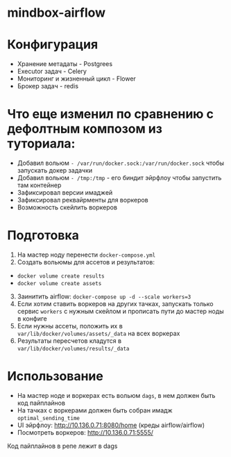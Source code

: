 # mindbox-airflow

# Конфигурация

- Хранение метадаты - Postgrees
- Executor задач - Celery
- Мониторинг и жизненный цикл - Flower
- Брокер задач - redis

# Что еще изменил по сравнению с дефолтным композом из туториала:
- Добавил вольюм ```- /var/run/docker.sock:/var/run/docker.sock``` чтобы запускать докер задачки
- Добавил вольюм ```- /tmp:/tmp``` - его биндит эйрфлоу чтобы запустить там контейнер
- Зафиксировал версии имаджей
- Зафиксировал реквайрменты для воркеров
- Возможность скейлить воркеров

# Подготовка

1. На мастер ноду перенести ```docker-compose.yml```
2. Создать вольюмы для ассетов и результатов: 
- ```docker volume create results```
- ```docker volume create assets```
3. Заинитить airflow: ```docker-compose up -d --scale workers=3```
4. Если хотим ставить воркеров на других тачках, запускать только сервис ```workers``` с нужным скейлом и прописать пути до мастер ноды в конфиге
5. Если нужны ассеты, положить их в ```var/lib/docker/volumes/assets/_data``` на всех воркерах
6. Результаты пересчетов кладутся в ```var/lib/docker/volumes/results/_data```

# Использование

- На мастер ноде и воркерах есть вольюм ```dags```, в нем должен быть код пайплайнов
- На тачках с воркерами должен быть собран имадж ```optimal_sending_time```
- UI эйрфлоу: http://10.136.0.71:8080/home (креды airflow/airflow)
- Посмотреть воркеров: http://10.136.0.71:5555/

Код пайплайнов в репе лежит в dags
